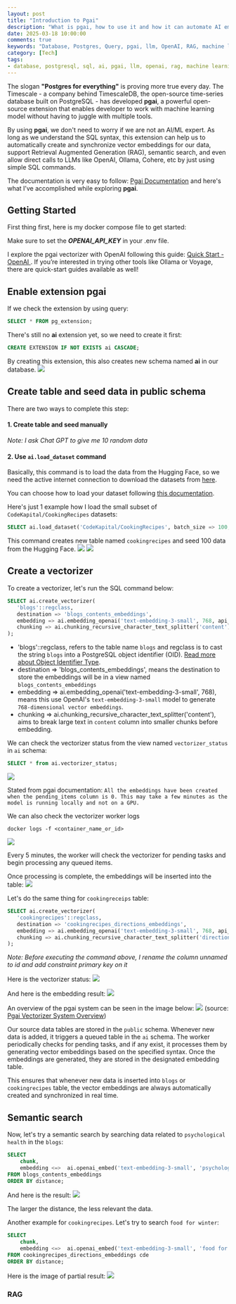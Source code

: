 ```yaml
---
layout: post
title: "Introduction to Pgai"
description: "What is pgai, how to use it and how it can automate AI embedding"
date: 2025-03-18 10:00:00
comments: true
keywords: "Database, Postgres, Query, pgai, llm, OpenAI, RAG, machine learning, ml"
category: [Tech]
tags:
- database, postgresql, sql, ai, pgai, llm, openai, rag, machine learning, ml
---
```



The slogan **"Postgres for everything"** is proving more true every day. The Timescale - a company behind TimescaleDB, the open-source time-series database built on PostgreSQL - has developed **pgai**, a powerful open-source extension that enables developer to work with machine learning model without having to juggle with multiple tools.

By using **pgai**, we don't need to worry if we are not an AI/ML expert. As long as we understand the SQL syntax, this extension can help us to automatically create and synchronize vector embeddings for our data, support Retrieval Augmented Generation (RAG), semantic search, and even allow direct calls to LLMs like OpenAI, Ollama, Cohere, etc by just using simple SQL commands.

The documentation is very easy to follow: <a href="https://github.com/timescale/pgai" target="_blank"> Pgai Documentation</a> and here's what I’ve accomplished while exploring **pgai**.

## Getting Started 
First thing first, here is my docker compose file to get started:
<script src="https://gist.github.com/ameliarahman/132c3d6f246f6e6c2fc09728af9cbf6e.js"></script>
Make sure to set the ***OPENAI_API_KEY*** in your .env file. 

I explore the pgai vectorizer with OpenAI following this guide: <a href="https://github.com/timescale/pgai/blob/main/docs/vectorizer/quick-start-openai.md" target="_blank"> Quick Start - OpenAI </a>. If you’re interested in trying other tools like Ollama or Voyage, there are quick-start guides available as well!

## Enable extension **pgai**
If we check the extension by using query:
```sql
SELECT * FROM pg_extension;
```

There's still no **ai** extension yet, so we need to create it first:

```sql
CREATE EXTENSION IF NOT EXISTS ai CASCADE;
```
By creating this extension, this also creates new schema named **ai** in our database.
![](../assets/img/pgai/schema.png)

## Create table and seed data in public schema
There are two ways to complete this step:

#### 1. Create table and seed manually

<script src="https://gist.github.com/ameliarahman/f808f72b1b3c9c97aa0dc7f365b7174b.js"></script>

_Note: I ask Chat GPT to give me 10 random data_


#### 2. Use `ai.load_dataset` command

Basically, this command is to load the data from the Hugging Face, so we need the active internet connection to download the datasets from <a href="https://huggingface.co/datasets/" target="_blank">here</a>.

You can choose how to load your dataset following <a href="https://github.com/timescale/pgai/blob/main/docs/utils/load_dataset_from_huggingface.md" target="_blank">this documentation</a>.

Here's just 1 example how I load the small subset of `CodeKapital/CookingRecipes` datasets:

```sql
SELECT ai.load_dataset('CodeKapital/CookingRecipes', batch_size => 100, max_batches => 1);
```

This command creates new table named `cookingrecipes` and seed 100 data from the Hugging Face.
![](../assets/img/pgai/table_1.png)
![](../assets/img/pgai/column_and_data.png)

## Create a vectorizer

To create a vectorizer, let's run the SQL command below:

```sql
SELECT ai.create_vectorizer(
   'blogs'::regclass,
   destination => 'blogs_contents_embeddings',
   embedding => ai.embedding_openai('text-embedding-3-small', 768, api_key_name=>'OPENAI_API_KEY'),
   chunking => ai.chunking_recursive_character_text_splitter('content')
);
```
- 'blogs'::regclass, refers to the table name `blogs` and regclass is to cast the string `blogs` into a PostgreSQL object identifier (OID). <a href="https://www.postgresql.org/docs/current/datatype-oid.html" target="_blank">Read more about Object Identifier Type</a>.
- destination => 'blogs_contents_embeddings', means the destination to store the embeddings will be in a view named `blogs_contents_embeddings`
- embedding => ai.embedding_openai('text-embedding-3-small', 768), means this use OpenAI's `text-embedding-3-small` model to generate `768-dimensional vector embeddings`.
- chunking => ai.chunking_recursive_character_text_splitter('content'), aims to break large text in `content` column into smaller chunks before embedding.

We can check the vectorizer status from the view named `vectorizer_status` in `ai` schema:
```sql
SELECT * from ai.vectorizer_status;
```
![](../assets/img/pgai/vectorizer_status.png)

Stated from pgai documentation: 
`All the embeddings have been created when the pending_items column is 0. This may take a few minutes as the model is running locally and not on a GPU.`

We can also check the vectorizer worker logs
```
docker logs -f <container_name_or_id>
```
![](../assets/img/pgai/container_vectorizer.png)

Every 5 minutes, the worker will check the vectorizer for pending tasks and begin processing any queued items.

Once processing is complete, the embeddings will be inserted into the table:
![](../assets/img/pgai/embedding_1.png)

Let's do the same thing for `cookingreceips` table:
```sql
SELECT ai.create_vectorizer(
   'cookingrecipes'::regclass,
   destination => 'cookingrecipes_directions_embeddings',
   embedding => ai.embedding_openai('text-embedding-3-small', 768, api_key_name=>'OPENAI_API_KEY'),
   chunking => ai.chunking_recursive_character_text_splitter('directions')
);
```

_Note: Before executing the command above, I rename the column unnamed to id and add constraint primary key on it_

Here is the vectorizer status:
![](../assets/img/pgai/vectorizer_status_2.png)

And here is the embedding result:
![](../assets/img/pgai/embedding_2.png)


An overview of the pgai system can be seen in the image below:
![](../assets/img/pgai/pgai_architecture.png)
(source: 
<a href="https://www.linkedin.com/feed/update/urn:li:activity:7257016489830961153/" target="_blank">Pgai Vectorizer System Overview</a>)

Our source data tables are stored in the `public` schema. Whenever new data is added, it triggers a queued table in the `ai` schema. The worker periodically checks for pending tasks, and if any exist, it processes them by generating vector embeddings based on the specified syntax. Once the embeddings are generated, they are stored in the designated embedding table.

This ensures that whenever new data is inserted into `blogs` or `cookingrecipes` table, the vector embeddings are always automatically created and synchronized in real time.

## Semantic search
Now, let's try a semantic search by searching data related to `psychological health` in the `blogs`:

```sql
SELECT
    chunk,
    embedding <=>  ai.openai_embed('text-embedding-3-small', 'psychological health', dimensions=>768) as distance
FROM blogs_contents_embeddings
ORDER BY distance;
```

And here is the result:
![](../assets/img/pgai/result_1.png)

The larger the distance, the less relevant the data.

Another example for `cookingrecipes`. Let's try to search `food for winter`:

```sql
SELECT
    chunk,
    embedding <=>  ai.openai_embed('text-embedding-3-small', 'food for winter', dimensions=>768) as distance
FROM cookingrecipes_directions_embeddings cde
ORDER BY distance;
```
Here is the image of partial result:
![](../assets/img/pgai/result_2.png)

### RAG












